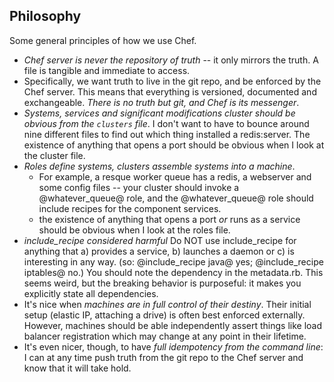 ## Philosophy

Some general principles of how we use Chef.

* *Chef server is never the repository of truth* -- it only mirrors the truth. A file is tangible and immediate to access.
* Specifically, we want truth to live in the git repo, and be enforced by the Chef server.  This means that everything is versioned, documented and exchangeable. *There is no truth but git, and Chef is its messenger*.
* *Systems, services and significant modifications cluster should be obvious from the `clusters` file*.  I don't want to have to bounce around nine different files to find out which thing installed a redis:server. The existence of anything that opens a port should be obvious when I look at the cluster file.
* *Roles define systems, clusters assemble systems into a machine*.
  - For example, a resque worker queue has a redis, a webserver and some config files -- your cluster should invoke a @whatever_queue@ role, and the @whatever_queue@ role should include recipes for the component services.
  - the existence of anything that opens a port _or_ runs as a service should be obvious when I look at the roles file.
* *include_recipe considered harmful* Do NOT use include_recipe for anything that a) provides a service, b) launches a daemon or c) is interesting in any way. (so: @include_recipe java@ yes; @include_recipe iptables@ no.) You should note the dependency in the metadata.rb. This seems weird, but the breaking behavior is purposeful: it makes you explicitly state all dependencies.
* It's nice when *machines are in full control of their destiny*. Their initial setup (elastic IP, attaching a drive) is often best enforced externally. However, machines should be able independently assert things like load balancer registration which may change at any point in their lifetime.
* It's even nicer, though, to have *full idempotency from the command line*: I can at any time push truth from the git repo to the Chef server and know that it will take hold.
